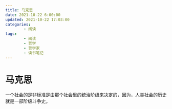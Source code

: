 ```yaml
---
title: 马克思
date: 2021-10-22 6:00:00
updated: 2021-10-22 17:03:00
categories:
        - 阅读
tags:
        - 阅读
        - 哲学
        - 哲学家
        - 读书笔记
---
```

# 马克思

一个社会的是非标准是由那个社会里的统治阶级来决定的，因为，人类社会的历史就是一部阶级斗争史。